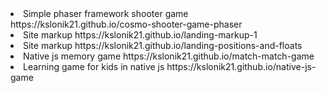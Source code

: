 <li>Simple phaser framework shooter game https://kslonik21.github.io/cosmo-shooter-game-phaser</li>
<li>Site markup https://kslonik21.github.io/landing-markup-1
<li>Site markup https://kslonik21.github.io/landing-positions-and-floats</li>
<li>Native js memory game https://kslonik21.github.io/match-match-game</li>
<li>Learning game for kids in native js https://kslonik21.github.io/native-js-game</li>
